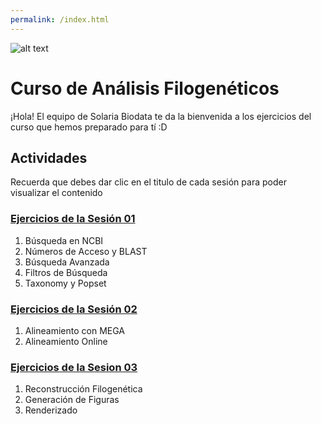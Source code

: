```yaml
---
permalink: /index.html
---
```

![alt text](https://solariabiodata.com.mx/images/solaria_banner.png "Soluciones de Siguiente Generación")
# Curso de Análisis Filogenéticos

¡Hola! El equipo de Solaria Biodata te da la bienvenida a los ejercicios del curso que hemos preparado para tí :D
## Actividades
Recuerda que debes dar clic en el titulo de cada sesión para poder visualizar el contenido
### [Ejercicios de la Sesión 01](sesion01.md)
1. Búsqueda en NCBI
2. Números de Acceso y BLAST
3. Búsqueda Avanzada
4. Filtros de Búsqueda
5. Taxonomy y Popset
### [Ejercicios de la Sesión 02](sesion02.md)
1. Alineamiento con MEGA
2. Alineamiento Online
### [Ejercicios de la Sesion 03](sesion03.md)
1. Reconstrucción Filogenética
2. Generación de Figuras
3. Renderizado
